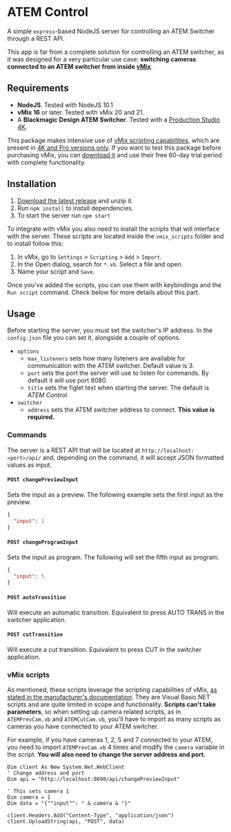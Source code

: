 # ATEM Control

A simple `express`-based NodeJS server for controlling an ATEM Switcher through a REST API.

This app is far from a complete solution for controlling an ATEM switcher, as it was designed for a very particular use case: **switching cameras connected to an ATEM switcher from inside [vMix](https://www.vmix.com/)**.

## Requirements

* **NodeJS**. Tested with NodeJS 10.1
* **vMix 16** or later. Tested with vMix 20 and 21.
* A **Blackmagic Design ATEM Switcher**. Tested with a [Production Studio 4K](https://www.blackmagicdesign.com/products/atem/techspecs/W-APS-04).

This package makes intensive use of [vMix scripting capabilities](https://www.vmix.com/help21/ScriptingandAutomation.html), which are present in [4K and Pro versions only](https://www.vmix.com/purchase/#comparisontable). If you want to test this package before purchasing vMix, you can [download it](https://www.vmix.com/Software/Download.aspx) and use their free 60-day trial period with complete functionality.

## Installation

1. [Download the latest release](https://github.com/noquierouser/atem-control/releases/latest) and unzip it.
2. Run `npm install` to install dependencies.
3. To start the server run `npm start`

To integrate with vMix you also need to install the scripts that will interface with the server. These scripts are located inside the `vmix_scripts` folder and to install follow this:

1. In vMix, go to `Settings` > `Scripting` > `Add` > `Import`.
2. In the Open dialog, search for `*.vb`. Select a file and open.
3. Name your script and `Save`.

Once you've added the scripts, you can use them with keybindings and the `Run script` command. Check below for more details about this part.

## Usage

Before starting the server, you must set the switcher's IP address. In the `config.json` file you can set it, alongside a couple of options.

* `options`
  * `max_listeners` sets how many listeners are available for communication with the ATEM switcher. Default value is 3.
  * `port` sets the port the server will use to listen for commands. By default it will use port 8080.
  * `title` sets the figlet text when starting the server. The default is *ATEM Control*.
* `switcher`
  * `address` sets the ATEM switcher address to connect. **This value is required.**

### Commands

The server is a REST API that will be located at `http://localhost:<port>/api/` and, depending on the command, it will accept JSON formatted values as input.

#### `POST changePreviewInput`

Sets the input as a preview. The following example sets the first input as the preview.

```json
{
  "input": 1
}
```

#### `POST changeProgramInput`

Sets the input as program. The following will set the fifth input as program.

```json
{
  "input": 5
}
```

#### `POST autoTransition`

Will execute an automatic transition. Equivalent to press AUTO TRANS in the switcher application.

#### `POST cutTransition`

Will execute a cut transition. Equivalent to press CUT in the switcher application.

### vMix scripts

As mentioned, these scripts leverage the scripting capabilities of vMix, [as stated in the manufacturer's documentation](https://www.vmix.com/help21/ScriptingandAutomation.html). They are Visual Basic.NET scripts and are quite limited in scope and functionality. **Scripts can't take parameters**, so when setting up camera related scripts, as in `ATEMPrevCam.vb` and `ATEMCutCam.vb`, you'll have to import as many scripts as cameras you have connected to your ATEM switcher.

For example, if you have cameras 1, 2, 5 and 7 connected to your ATEM, you need to import `ATEMPrevCam.vb` 4 times and modify the `camera` variable in the script. **You will also need to change the server address and port.**

```vbnet
Dim client As New System.Net.WebClient
' Change address and port
Dim api = "http://localhost:8090/api/changePreviewInput"

' This sets camera 1
Dim camera = 1
Dim data = "{""input"": " & camera & "}"

client.Headers.Add("Content-Type", "application/json")
client.UploadString(api, "POST", data)
```
